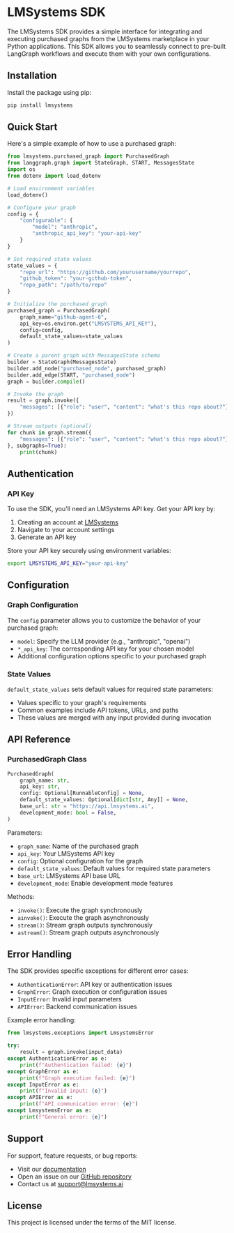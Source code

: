 # LMSystems SDK

The LMSystems SDK provides a simple interface for integrating and executing purchased graphs from the LMSystems marketplace in your Python applications. This SDK allows you to seamlessly connect to pre-built LangGraph workflows and execute them with your own configurations.

## Installation

Install the package using pip:

```bash
pip install lmsystems
```

## Quick Start

Here's a simple example of how to use a purchased graph:

```python
from lmsystems.purchased_graph import PurchasedGraph
from langgraph.graph import StateGraph, START, MessagesState
import os
from dotenv import load_dotenv

# Load environment variables
load_dotenv()

# Configure your graph
config = {
    "configurable": {
        "model": "anthropic",
        "anthropic_api_key": "your-api-key"
    }
}

# Set required state values
state_values = {
    "repo_url": "https://github.com/yourusername/yourrepo",
    "github_token": "your-github-token",
    "repo_path": "/path/to/repo"
}

# Initialize the purchased graph
purchased_graph = PurchasedGraph(
    graph_name="github-agent-6",
    api_key=os.environ.get("LMSYSTEMS_API_KEY"),
    config=config,
    default_state_values=state_values
)

# Create a parent graph with MessagesState schema
builder = StateGraph(MessagesState)
builder.add_node("purchased_node", purchased_graph)
builder.add_edge(START, "purchased_node")
graph = builder.compile()

# Invoke the graph
result = graph.invoke({
    "messages": [{"role": "user", "content": "what's this repo about?"}]
})

# Stream outputs (optional)
for chunk in graph.stream({
    "messages": [{"role": "user", "content": "what's this repo about?"}]
}, subgraphs=True):
    print(chunk)
```

## Authentication

### API Key
To use the SDK, you'll need an LMSystems API key. Get your API key by:
1. Creating an account at [LMSystems](https://www.lmsystems.ai)
2. Navigate to your account settings
3. Generate an API key

Store your API key securely using environment variables:
```bash
export LMSYSTEMS_API_KEY="your-api-key"
```

## Configuration

### Graph Configuration
The `config` parameter allows you to customize the behavior of your purchased graph:
- `model`: Specify the LLM provider (e.g., "anthropic", "openai")
- `*_api_key`: The corresponding API key for your chosen model
- Additional configuration options specific to your purchased graph

### State Values
`default_state_values` sets default values for required state parameters:
- Values specific to your graph's requirements
- Common examples include API tokens, URLs, and paths
- These values are merged with any input provided during invocation

## API Reference

### PurchasedGraph Class

```python
PurchasedGraph(
    graph_name: str,
    api_key: str,
    config: Optional[RunnableConfig] = None,
    default_state_values: Optional[dict[str, Any]] = None,
    base_url: str = "https://api.lmsystems.ai",
    development_mode: bool = False,
)
```

Parameters:
- `graph_name`: Name of the purchased graph
- `api_key`: Your LMSystems API key
- `config`: Optional configuration for the graph
- `default_state_values`: Default values for required state parameters
- `base_url`: LMSystems API base URL
- `development_mode`: Enable development mode features

Methods:
- `invoke()`: Execute the graph synchronously
- `ainvoke()`: Execute the graph asynchronously
- `stream()`: Stream graph outputs synchronously
- `astream()`: Stream graph outputs asynchronously

## Error Handling

The SDK provides specific exceptions for different error cases:
- `AuthenticationError`: API key or authentication issues
- `GraphError`: Graph execution or configuration issues
- `InputError`: Invalid input parameters
- `APIError`: Backend communication issues

Example error handling:
```python
from lmsystems.exceptions import LmsystemsError

try:
    result = graph.invoke(input_data)
except AuthenticationError as e:
    print(f"Authentication failed: {e}")
except GraphError as e:
    print(f"Graph execution failed: {e}")
except InputError as e:
    print(f"Invalid input: {e}")
except APIError as e:
    print(f"API communication error: {e}")
except LmsystemsError as e:
    print(f"General error: {e}")
```

## Support

For support, feature requests, or bug reports:
- Visit our [documentation](https://docs.lmsystems.ai)
- Open an issue on our [GitHub repository](https://github.com/RVCA212/lmsystems-sdk)
- Contact us at support@lmsystems.ai

## License

This project is licensed under the terms of the MIT license.